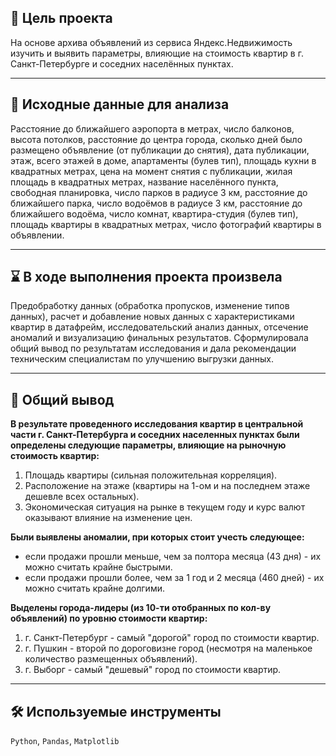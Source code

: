 ## 🎯 Цель проекта
На основе архива объявлений из сервиса Яндекс.Недвижимость изучить и выявить параметры, влияющие на стоимость квартир в г. Санкт-Петербурге и соседних населённых пунктах.
<hr>

## 📂 Исходные данные для анализа
Расстояние до ближайшего аэропорта в метрах, число балконов, высота потолков, расстояние до центра города, сколько дней было размещено объявление (от публикации до снятия), дата публикации, этаж, всего этажей в доме, апартаменты (булев тип), площадь кухни в квадратных метрах, цена на момент снятия с публикации, жилая площадь в квадратных метрах, название населённого пункта, свободная планировка, число парков в радиусе 3 км, расстояние до ближайшего парка, число водоёмов в радиусе 3 км, расстояние до ближайшего водоёма, число комнат, квартира-студия (булев тип), площадь квартиры в квадратных метрах, число фотографий квартиры в объявлении.
<hr>

## ⌛ В ходе выполнения проекта произвела
Предобработку данных (обработка пропусков, изменение типов данных), расчет и добавление новых данных с характеристиками квартир в датафрейм, исследовательский анализ данных, отсечение аномалий и визуализацию финальных результатов. Сформулировала общий вывод по результатам исследования и дала рекомендации техническим специалистам по улучшению выгрузки данных.
<hr>

## 📃 Общий вывод
**В результате проведенного исследования квартир в центральной части г. Санкт-Петербурга и соседних населенных пунктах были
определены следующие параметры, влияющие на рыночную стоимость квартир:**

1) Площадь квартиры (сильная положительная корреляция).
2) Расположение на этаже (квартиры на 1-ом и на последнем этаже дешевле всех остальных).
3) Экономическая ситуация на рынке в текущем году и курс валют оказывают влияние на изменение цен.

**Были выявлены аномалии, при которых стоит учесть следующее:**

- если продажи прошли меньше, чем за полтора месяца (43 дня) - их можно считать крайне быстрыми.
- если продажи прошли более, чем за 1 год и 2 месяца (460 дней) - их можно считать крайне долгими.

**Выделены города-лидеры (из 10-ти отобранных по кол-ву объявлений) по уровню стоимости квартир:**

1) г. Санкт-Петербург - самый "дорогой" город по стоимости квартир.
2) г. Пушкин - второй по дороговизне город (несмотря на маленькое количество размещенных объявлений).
3) г. Выборг - самый "дешевый" город по стоимости квартир.
<hr>

## 🛠️ Используемые инструменты
`Python`, `Pandas`, `Matplotlib`
